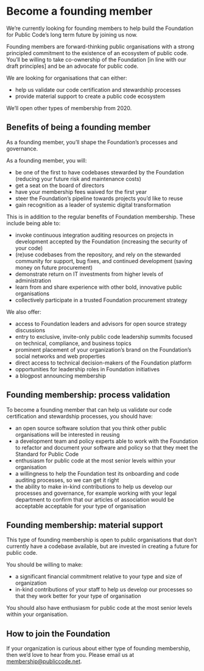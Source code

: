# Become a founding member

We’re currently looking for founding members to help build the Foundation for Public Code’s long term future by joining us now.

Founding members are forward-thinking public organisations with a strong principled commitment to the existence of an ecosystem of public code. You’ll be willing to take co-ownership of the Foundation [in line with our draft principles] and be an advocate for public code.

We are looking for organisations that can either:

* help us validate our code certification and stewardship processes
* provide material support to create a public code ecosystem

We’ll open other types of membership from 2020.

## Benefits of being a founding member

As a founding member, you’ll shape the Foundation’s processes and governance.

As a founding member, you will:

* be one of the first to have codebases stewarded by the Foundation (reducing your future risk and maintenance costs)
* get a seat on the board of directors
* have your membership fees waived for the first year
* steer the Foundation’s pipeline towards projects you’d like to reuse
* gain recognition as a leader of systemic digital transformation

This is in addition to the regular benefits of Foundation membership. These include being able to:

* invoke continuous integration auditing resources on projects in development accepted by the Foundation (increasing the security of your code)
* (re)use codebases from the repository, and rely on the stewarded community for support, bug fixes, and continued development (saving money on future procurement)
* demonstrate return on IT investments from higher levels of administration
* learn from and share experience with other bold, innovative public organisations
* collectively participate in a trusted Foundation procurement strategy

We also offer:

* access to Foundation leaders and advisors for open source strategy discussions
* entry to exclusive, invite-only public code leadership summits focused on technical, compliance, and business topics
* prominent placement of your organization’s brand on the Foundation’s social networks and web properties
* direct access to technical decision-makers of the Foundation platform
* opportunities for leadership roles in Foundation initiatives
* a blogpost announcing membership


## Founding membership: process validation

To become a founding member that can help us validate our code certification and stewardship processes, you should have:

* an open source software solution that you think other public organisations will be interested in reusing
* a development team and policy experts able to work with the Foundation to refactor and document your software and policy so that they meet the Standard for Public Code
* enthusiasm for public code at the most senior levels within your organisation
* a willingness to help the Foundation test its onboarding and code auditing processes, so we can get it right
* the ability to make in-kind contributions to help us develop our processes and governance, for example working with your legal department to confirm that our articles of association would be acceptable acceptable for your type of organisation

## Founding membership: material support

This type of founding membership is open to public organisations that don’t currently have a codebase available, but are invested in creating a future for public code.

You should be willing to make:

* a significant financial commitment relative to your type and size of organization
* in-kind contributions of your staff to help us develop our processes so that they work better for your type of organisation

You should also have enthusiasm for public code at the most senior levels within your organisation.

## How to join the Foundation

If your organization is curious about either type of founding membership, then we’d love to hear from you. Please email us at <membership@publiccode.net>.
